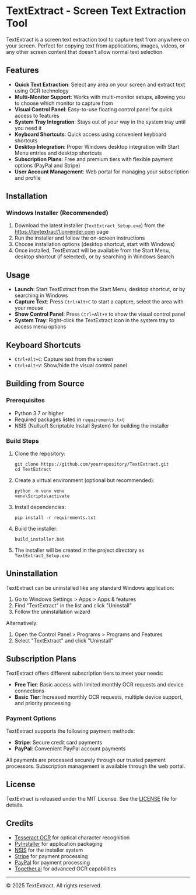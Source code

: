 # TextExtract - Screen Text Extraction Tool

TextExtract is a screen text extraction tool to capture text from anywhere on your screen. Perfect for copying text from applications, images, videos, or any other screen content that doesn't allow normal text selection.

## Features

- **Quick Text Extraction**: Select any area on your screen and extract text using OCR technology
- **Multi-Monitor Support**: Works with multi-monitor setups, allowing you to choose which monitor to capture from
- **Visual Control Panel**: Easy-to-use floating control panel for quick access to features
- **System Tray Integration**: Stays out of your way in the system tray until you need it
- **Keyboard Shortcuts**: Quick access using convenient keyboard shortcuts
- **Desktop Integration**: Proper Windows desktop integration with Start Menu entries and desktop shortcuts
- **Subscription Plans**: Free and premium tiers with flexible payment options (PayPal and Stripe)
- **User Account Management**: Web portal for managing your subscription and profile

## Installation

### Windows Installer (Recommended)

1. Download the latest installer (`TextExtract_Setup.exe`) from the https://textextract1.onrender.com page
2. Run the installer and follow the on-screen instructions
3. Choose installation options (desktop shortcut, start with Windows)
4. Once installed, TextExtract will be available from the Start Menu, desktop shortcut (if selected), or by searching in Windows Search

## Usage

- **Launch**: Start TextExtract from the Start Menu, desktop shortcut, or by searching in Windows
- **Capture Text**: Press `Ctrl+Alt+C` to start a capture, select the area with your mouse
- **Show Control Panel**: Press `Ctrl+Alt+V` to show the visual control panel
- **System Tray**: Right-click the TextExtract icon in the system tray to access menu options

## Keyboard Shortcuts

- `Ctrl+Alt+C`: Capture text from the screen
- `Ctrl+Alt+V`: Show/hide the visual control panel

## Building from Source

### Prerequisites

- Python 3.7 or higher
- Required packages listed in `requirements.txt`
- NSIS (Nullsoft Scriptable Install System) for building the installer

### Build Steps

1. Clone the repository:
   ```
   git clone https://github.com/yourrepository/TextExtract.git
   cd TextExtract
   ```

2. Create a virtual environment (optional but recommended):
   ```
   python -m venv venv
   venv\Scripts\activate
   ```

3. Install dependencies:
   ```
   pip install -r requirements.txt
   ```

4. Build the installer:
   ```
   build_installer.bat
   ```

5. The installer will be created in the project directory as `TextExtract_Setup.exe`

## Uninstallation

TextExtract can be uninstalled like any standard Windows application:

1. Go to Windows Settings > Apps > Apps & features
2. Find "TextExtract" in the list and click "Uninstall"
3. Follow the uninstallation wizard

Alternatively:
1. Open the Control Panel > Programs > Programs and Features
2. Select "TextExtract" and click "Uninstall"

## Subscription Plans

TextExtract offers different subscription tiers to meet your needs:

- **Free Tier**: Basic access with limited monthly OCR requests and device connections
- **Basic Tier**: Increased monthly OCR requests, multiple device support, and priority processing

### Payment Options

TextExtract supports the following payment methods:
- **Stripe**: Secure credit card payments
- **PayPal**: Convenient PayPal account payments

All payments are processed securely through our trusted payment processors. Subscription management is available through the web portal.

## License

TextExtract is released under the MIT License. See the [LICENSE](LICENSE) file for details.

## Credits

- [Tesseract OCR](https://github.com/tesseract-ocr/tesseract) for optical character recognition
- [PyInstaller](https://pyinstaller.org) for application packaging
- [NSIS](https://nsis.sourceforge.io) for the installer system
- [Stripe](https://stripe.com) for payment processing
- [PayPal](https://paypal.com) for payment processing
- [Together.ai](https://together.ai) for advanced OCR capabilities

---

© 2025 TextExtract. All rights reserved.
